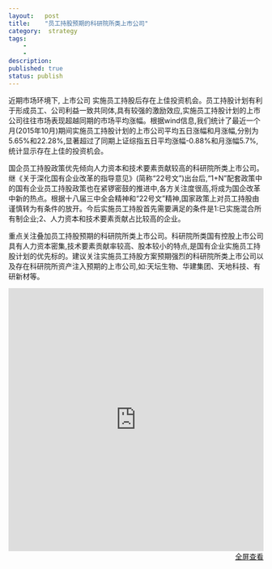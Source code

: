 ```yaml
---
layout:   post
title:    "员工持股预期的科研院所类上市公司"
category:  strategy
tags:     
    -  
    -   
description: 
published: true
status: publish
---
```

 
近期市场环境下, 上市公司 实施员工持股后存在上佳投资机会。员工持股计划有利于形成员工、公司利益一致共同体,具有较强的激励效应,实施员工持股计划的上市公司往往市场表现超越同期的市场平均涨幅。根据wind信息,我们统计了最近一个月(2015年10月)期间实施员工持股计划的上市公司平均五日涨幅和月涨幅,分别为5.65%和22.28%,显著超过了同期上证综指五日平均涨幅-0.88%和月涨幅5.7%,统计显示存在上佳的投资机会。
 
国企员工持股政策优先倾向人力资本和技术要素贡献较高的科研院所类上市公司。继《关于深化国有企业改革的指导意见》(简称“22号文”)出台后,“1+N”配套政策中的国有企业员工持股政策也在紧锣密鼓的推进中,各方关注度很高,将成为国企改革中新的热点。根据十八届三中全会精神和“22号文”精神,国家政策上对员工持股由谨慎转为有条件的放开。今后实施员工持股首先需要满足的条件是1:已实施混合所有制企业;2、人力资本和技术要素贡献占比较高的企业。
 
重点关注叠加员工持股预期的科研院所类上市公司。科研院所类国有控股上市公司具有人力资本密集,技术要素贡献率较高、股本较小的特点,是国有企业实施员工持股计划的优先标的。建议关注实施员工持股方案预期强烈的科研院所类上市公司以及存在科研院所资产注入预期的上市公司,如:天坛生物、华建集团、天地科技、有研新材等。
 
 
 
<iframe src="http://pdf.dfcfw.com/pdf/H3_AP201511190011460649_1.pdf" 
style="width:100%; height:520px;" frameborder="0">
</iframe>
 
<p style="margin-top: 0px; text-align:right;">
<a target="_blank" 
href="http://pdf.dfcfw.com/pdf/H3_AP201511190011460649_1.pdf">
全屏查看
</a>
</p>
